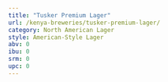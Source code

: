```yaml
---
title: "Tusker Premium Lager"
url: /kenya-breweries/tusker-premium-lager/
category: North American Lager
style: American-Style Lager
abv: 0
ibu: 0
srm: 0
upc: 0
---
```


